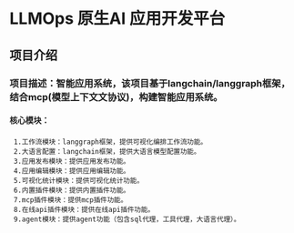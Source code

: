 # LLMOps 原生AI 应用开发平台
##  项目介绍
###  项目描述：智能应用系统，该项目基于langchain/langgraph框架，结合mcp(模型上下文文协议)，构建智能应用系统。
#### 核心模块：
     1.工作流模块：langgraph框架，提供可视化编排工作流功能。
     2.大语言配置：langchain框架，提供大语言模型配置功能。
     3.应用发布模块：提供应用发布功能。
     4.应用编辑模块：提供应用编辑功能。
     5.可视化统计模块：提供可视化统计功能。
     6.内置插件模块：提供内置插件功能。
     7.mcp插件模块：提供mcp插件功能。
     8.在线api插件模块：提供在线api插件功能。
     9.agent模块：提供agent功能（包含sql代理，工具代理，大语言代理）。